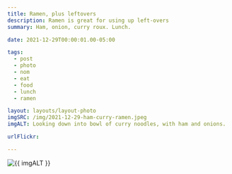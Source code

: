 ```yaml
---
title: Ramen, plus leftovers
description: Ramen is great for using up left-overs
summary: Ham, onion, curry roux. Lunch.

date: 2021-12-29T00:00:01.00-05:00

tags:
  - post
  - photo
  - nom
  - eat
  - food
  - lunch
  - ramen

layout: layouts/layout-photo
imgSRC: /img/2021-12-29-ham-curry-ramen.jpeg
imgALT: Looking down into bowl of curry noodles, with ham and onions.

urlFlickr: 

---
```

<p><img class="u-photo img-polaroid" src="{{ imgSRC }}" alt="{{ imgALT }}"></p>